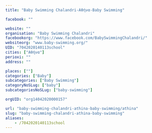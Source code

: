 ```yaml
---
title: "Baby Swimming Chalandri-Αθήνα-Baby Swimming"

facebook: ""

website: ""
organisation: "Baby Swimming Chalandri"
facebookorg: "https://www.facebook.com/BabySwimmingChalandri/"
websiteorg: "www.baby-swimming.org/"
UID: "7042020140113school"
cities: ["Αθήνα"]
perioxi: ""
address: ""

places: [""]
categories: ["Baby"]
subcategories: ["Baby Swimming"]
categoryNoSLug: ["baby"]
subcategoriesNoSLug: ["baby-swimming"]

orgUID: "org14042020000157"

url: "baby-swimming-chalandri-athina-baby-swimming/athina"
slug: "baby-swimming-chalandri-athina-baby-swimming"
aliases:
    - /7042020140113school
---
```





